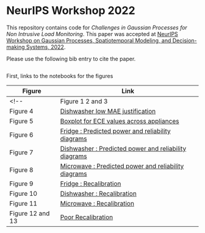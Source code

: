 # NeurIPS Workshop 2022

This repository contains code for *Challenges in Gaussian Processes for Non Intrusive Load Monitoring*. This paper was accepted at [NeurIPS Workshop on Gaussian Processes, Spatiotemporal Modeling, and Decision-making Systems, 2022](https://gp-seminar-series.github.io/neurips-2022/).

Please use the following bib entry to cite the paper.
```

```


First, links to the notebooks for the figures

| Figure| Link |
| --- | --- |
<!-- | Figure 1 2 and 3 | [Recalibration for Regression ](https://github.com/VibhutiBansal-11/NILM_Uncertainty/blob/master/notebooks/Calibration_regression.ipynb) |
| Figure 4 | [Dishwasher low MAE justification](https://github.com/VibhutiBansal-11/NILM_Uncertainty/blob/master/notebooks/dishwasher/s2p/comparison.ipynb) |
| Figure 5 | [Boxplot for ECE values across appliances](https://github.com/VibhutiBansal-11/NILM_Uncertainty/blob/master/notebooks/boxplot.ipynb)|
| Figure 6| [Fridge : Predicted power and reliability diagrams ](https://github.com/VibhutiBansal-11/NILM_Uncertainty/blob/master/notebooks/fridge/final_analysis.ipynb)|
| Figure 7| [Dishwasher : Predicted power and reliability diagrams ](https://github.com/VibhutiBansal-11/NILM_Uncertainty/blob/master/notebooks/dishwasher/final_analysis.ipynb)|
| Figure 8| [Microwave : Predicted power and reliability diagrams ](https://github.com/VibhutiBansal-11/NILM_Uncertainty/blob/master/notebooks/microwave/final_analysis.ipynb)|
| Figure 9 |[Fridge : Recalibration ](https://github.com/VibhutiBansal-11/NILM_Uncertainty/blob/master/notebooks/fridge/fill_between.ipynb)|
| Figure 10 |[Dishwasher : Recalibration ](https://github.com/VibhutiBansal-11/NILM_Uncertainty/blob/master/notebooks/dishwasher/fill_between.ipynb)|
| Figure 11|[Microwave : Recalibration ](https://github.com/VibhutiBansal-11/NILM_Uncertainty/blob/master/notebooks/dishwasher/fill_between.ipynb)|
| Figure 12 and 13 |[Poor Recalibration](https://github.com/VibhutiBansal-11/NILM_Uncertainty/blob/master/notebooks/fridge/s2p/gmlp/badcalimage.ipynb) | -->
